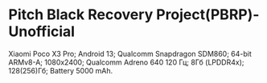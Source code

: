 # Pitch Black Recovery Project(PBRP)-Unofficial
Xiaomi Poco X3 Pro;
Android 13; 
Qualcomm Snapdragon SDM860; 
64-bit ARMv8-A; 
1080x2400; 
Qualcomm Adreno 640 120 Гц;
8Гб (LPDDR4x);
128(256)Гб;
Battery 5000 mAh.
